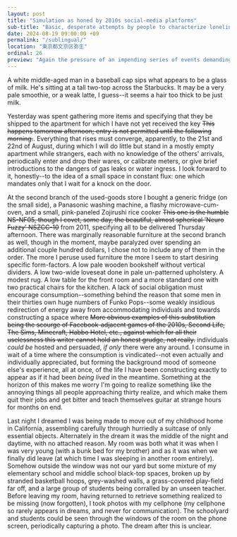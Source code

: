 ```yaml
---
layout: post
title: "Simulation as honed by 2010s social-media platforms"
sub-title: "Basic, desperate attempts by people to characterize loneliness as nutritional, which I still can't entirely make myself disagree with"
date: 2024-08-19 09:00:00 +09
permalink: "/sublingual/"
location: "東京都文京区弥生"
ordinal: 26
preview: "Again the pressure of an impending series of events demanding mild participation has slowed time, apparently cooled the air, and made most things besides consumption languid and lame."
---
```


A white middle-aged man in a baseball cap sips what appears to be a glass of milk. He's sitting at a tall two-top across the Starbucks. It may be a very pale smoothie, or a weak latte, I guess--it seems a hair too thick to be just milk.

Yesterday was spent gathering more items and specifying that they be shipped to the apartment for which I have not yet received the key ~~This happens tomorrow afternoon; entry is not permitted until the following morning.~~. Everything that rises must converge, apparently, to the 21st and 22nd of August, during which I will do little but stand in a mostly empty apartment while strangers, each with no knowledge of the others' arrivals, periodically enter and drop their wares, or calibrate meters, or give brief introductions to the dangers of gas leaks or water ingress. I look forward to it, honestly--to the idea of a small space in constant flux: one which mandates only that I wait for a knock on the door.

At the second branch of the used-goods store I bought a generic fridge (on the small side), a Panasonic washing machine, a flashy microwave-cum-oven, and a small, pink-paneled Zojirushi rice cooker ~~This one is the humble NS-NF05, though I covet, some day, the beautiful, almost spherical 'Neuro Fuzzy' NSZCC-10~~ from 2011, specifying all to be delivered Thursday afternoon. There was marginally reasonable furniture at the second branch as well, though in the moment, maybe paralyzed over spending an additional couple hundred dollars, I chose not to include any of them in the order. The more I peruse used furniture the more I seem to start desiring specific form-factors. A low pale wooden bookshelf without vertical dividers. A low two-wide loveseat done in pale un-patterned upholstery. A modest rug. A low table for the front room and a more standard one with two practical chairs for the kitchen. A lack of social obligation must encourage consumption--something behind the reason that some men in their thirties own huge numbers of Funko Pops--some weakly insidious redirection of energy away from accommodating individuals and towards constructing a space where ~~More obvious examples of this substitution being the scourge of Facebook-adjacent games of the 2010s, Second Life, The Sims, Minecraft, Habbo Hotel, etc., against which for all their uselessness this writer cannot hold an honest grudge, not really.~~ individuals *could be* hosted and persuaded, *if only* there were any around. I consume in wait of a time where the consumption is vindicated--not even actually and individually appreciated, but forming the background mood of someone else's experience, all at once, of the life I have been constructing exactly to appear as if it had been *being lived* in the meantime. Something at the horizon of this makes me worry I'm going to realize something like the annoying things all people approaching thirty realize, and which make them quit their jobs and get bitter and teach themselves guitar at strange hours for months on end.

Last night I dreamed I was being made to move out of my childhood home in California, assembling carefully through hurriedly a suitcase of only essential objects. Alternately in the dream it was the middle of the night and daytime, with no attached reason. My room was both what it was when I was very young (with a bunk bed for my brother) and as it was when we finally did leave (at which time I was sleeping in another room entirely). Somehow outside the window was not our yard but some mixture of my elementary school and middle school black-top spaces, broken up by stranded basketball hoops, grey-washed walls, a grass-covered play-field far off, and a large group of students being corralled by an unseen teacher. Before leaving my room, having returned to retrieve something realized to be missing (now forgotten), I took photos with my cellphone (my cellphone so rarely appears in dreams, and never for communication). The schoolyard and students could be seen through the windows of the room on the phone screen, periodically capturing a photo. The dream after this is unclear.

